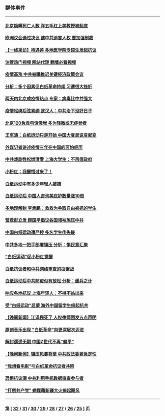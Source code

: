### 群体事件
---
#### [北京隐瞒死亡人数 洋五毛杠上美教授被起底](../../pages/ncid279/n13886904.md?12190845) 
#### [欧洲议会通过决议 谴中共迫害人权 要加强制裁](../../pages/ncid279/n13885670.md?12190845) 
#### [【一线采访】待遇差 多地医学院专硕生发起抗议](../../pages/ncid279/n13883914.md?12190845) 
#### [油管热门视频 网站代理 翻墙必看视频](http://138.2.39.72:81/youtube.html?epic-marker?12190845)
#### [疫情高涨 中共被曝推迟关键经济政策会议](../../pages/ncid279/n13884170.md?12190845) 
#### [分析：多个因素促白纸革命持续 习遭很大挫折](../../pages/ncid279/n13872455.md?12190845) 
#### [两天内北京成疫情热点 专家：病毒比中共强大](../../pages/ncid279/n13883440.md?12190845) 
#### [疫情松绑后弦紧绷 武汉人：中共治下没好日子](../../pages/ncid279/n13882348.md?12190845) 
#### [北京120急救电话激增 多为轻微或无症状者](../../pages/ncid279/n13882340.md?12190845) 
#### [王军涛：白纸运动只是开始 中国大变局说变就变](../../pages/ncid279/n13882183.md?12190845) 
#### [外媒记者讲述疫情三年在中国的可怕经历](../../pages/ncid279/n13881853.md?12190845) 
#### [中共戏剧性松绑清零 上海大学生：不再信政府](../../pages/ncid279/n13880836.md?12190845) 
#### [小粉红：我醒悟过来了！](../../pages/ncid279/n13881756.md?12190845) 
#### [白纸运动中有多少年轻人被捕](../../pages/ncid279/n13881065.md?12190845) 
#### [白纸运动后 中国人咨询美庇护数量涨10倍](../../pages/ncid279/n13881172.md?12190845) 
#### [多地现解封 李承鹏：救救为争取自由被抓的学生](../../pages/ncid279/n13876918.md?12190845) 
#### [营救彭立发 顾国平倡议各国领袖施压中共](../../pages/ncid279/n13878701.md?12190845) 
#### [中国白纸运动遭严控 多名学生传失联](../../pages/ncid279/n13878652.md?12190845) 
#### [中共多地一把手部署镇压 分析：惧民意汇聚](../../pages/ncid279/n13878085.md?12190845) 
#### [“白纸运动”促小粉红觉醒](../../pages/ncid279/n13877842.md?12190845) 
#### [白纸抗议者和中共网络审查的拉锯战](../../pages/ncid279/n13877688.md?12190845) 
#### [白纸运动后中共防疫似有放松 分析：缓兵之计](../../pages/ncid279/n13877425.md?12190845) 
#### [响应各地抗议 上海年轻人：不得不站出来](../../pages/ncid279/n13876261.md?12190845) 
#### [受“白纸运动”启蒙 海外中国留学生纷起抗共](../../pages/ncid279/n13876919.md?12190845) 
#### [【晚间新闻】江泽民死了 人权律师团发五点声明](../../pages/ncid279/n13876603.md?12190845) 
#### [原创音乐出现 “白纸革命”向更深层次迈进](../../pages/ncid279/n13876509.md?12190845) 
#### [解封遥遥无期 中国Z世代不再“躺平”](../../pages/ncid279/n13876294.md?12190845) 
#### [【晚间新闻】镇压风暴将至 中共政法委紧急定性](../../pages/ncid279/n13875432.md?12190845) 
#### [“我想看电影”引白纸革命抗议者共鸣](../../pages/ncid279/n13875742.md?12190845) 
#### [恐惧抗议潮 中共利用手机数据审查参与者](../../pages/ncid279/n13875552.md?12190845) 
#### [“打倒共产党” 蝴蝶藉新疆大火搧起飓风](../../pages/ncid279/n13875241.md?12190845) 

---
#### 第 [ [32](./32.md?12190845) / [31](./31.md?12190845) / [30](./30.md?12190845) / [29](./29.md?12190845) / [28](./28.md?12190845) / [27](./27.md?12190845) / [26](./26.md?12190845) / [25](./25.md?12190845) ] 页
